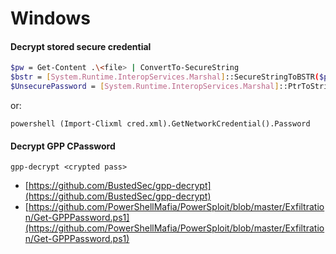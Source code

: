 # Windows

#### Decrypt stored secure credential

```bash
$pw = Get-Content .\<file> | ConvertTo-SecureString
$bstr = [System.Runtime.InteropServices.Marshal]::SecureStringToBSTR($pw)
$UnsecurePassword = [System.Runtime.InteropServices.Marshal]::PtrToStringAuto($bstr)
```

or:

```text
powershell (Import-Clixml cred.xml).GetNetworkCredential().Password
```

#### Decrypt GPP CPassword

```text
gpp-decrypt <crypted pass>
```

* [https://github.com/BustedSec/gpp-decrypt](https://github.com/BustedSec/gpp-decrypt)
* [https://github.com/PowerShellMafia/PowerSploit/blob/master/Exfiltration/Get-GPPPassword.ps1](https://github.com/PowerShellMafia/PowerSploit/blob/master/Exfiltration/Get-GPPPassword.ps1)



